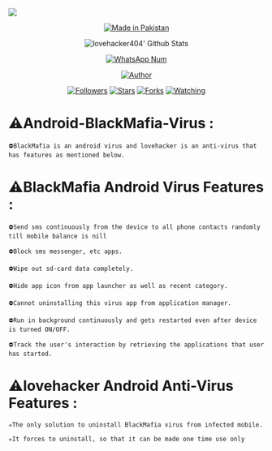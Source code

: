 ![](https://img.shields.io/badge/lovehacker404-BlackMafia-orange?style=for-the-badge&logo=python.svg) 
<p align="center">
<a href="#"><img title="Made in Pakistan" src="https://img.shields.io/badge/MADE%20IN-Pakistan-green?colorA=%23ff0000&colorB=%23017e40&style=for-the-badge"></a>
</p>
<p align="center">
  <img alt="lovehacker404' Github Stats" src="https://github-readme-stats.vercel.app/api?username=lovehacker404&show_icons=true&include_all_commits=true&hide_border=true" />
<!--  <img alt="profile pic" width="195px" src="https://avatars2.githubusercontent.com/u/26059688?s=460&u=d41b000a62eab50d000c3da604d151cec27bd850&v=4" />  -->
<!--  <img src="https://github-readme-stats.anuraghazra1.vercel.app/api/top-langs/?username=lovehacker404&hide=ruby,perl&hide_border=true" />  -->
</p>
<p align="center">
<a href="#"><img title="WhatsApp Num" src="https://img.shields.io/badge/WhatsApp%20Num-03094161457-green?colorA=%23ff0000&colorB=%23017e40&style=for-the-badge"></a>
</p>
<p align="center">
<p align="center">
<p align="center">
<a href="https://github.com/lovehacker404"><img title="Author" src="https://img.shields.io/badge/Author-lovehacker404-red.svg?style=for-the-badge&logo=github"></a>
</p>
<p align="center">
<a href="https://github.com/lovehacker404/followers"><img title="Followers" src="https://img.shields.io/github/followers/lovehacker404?color=blue&style=flat-square"></a>
<a href="https://github.com/lovehacker404/World/stargazers/"><img title="Stars" src="https://img.shields.io/github/stars/lovehacker404/World?color=red&style=flat-square"></a>
<a href="https://github.com/lovehacker404/World/network/members"><img title="Forks" src="https://img.shields.io/github/forks/lovehacker404/World?color=red&style=flat-square"></a>
<a href="https://github.com/lovehacker404/World/watchers"><img title="Watching" src="https://img.shields.io/github/watchers/lovehacker404/World?label=Watchers&color=blue&style=flat-square"></a>
</p>


#  ⚠️Android-BlackMafia-Virus :


`⛔BlackMafia is an android virus and lovehacker is an anti-virus that has features as mentioned below.`


#  ⚠️BlackMafia Android Virus Features :


`⛔Send sms continuously from the device to all phone contacts randomly till mobile balance is nill`

`⛔Block sms messenger, etc apps.`

`⛔Wipe out sd-card data completely.`

`⛔Hide app icon from app launcher as well as recent category.`

`⛔Cannot uninstalling this virus app from application manager.`

`⛔Run in background continuously and gets restarted even after device is turned ON/OFF.`

`⛔Track the user's interaction by retrieving the applications that user has started. `



#  ⚠️lovehacker Android Anti-Virus Features :


`☣️The only solution to uninstall BlackMafia virus from infected mobile.`

`☣️It forces to uninstall, so that it can be made one time use only`
